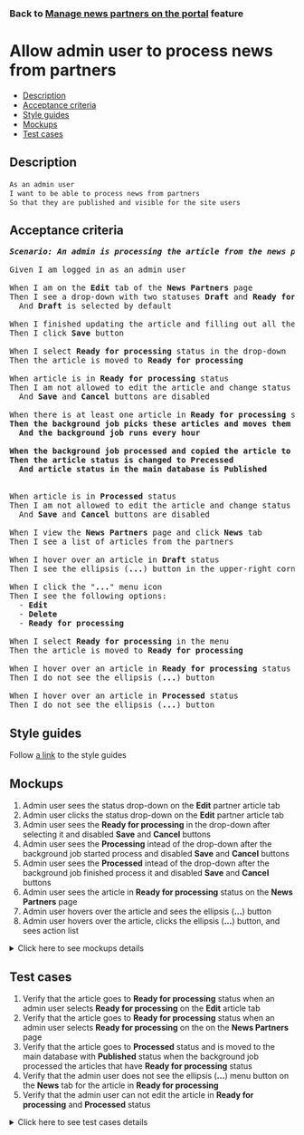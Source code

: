 ### Back to [Manage news partners on the portal](../../) feature

# Allow admin user to process news from partners

- [Description](#description)
- [Acceptance criteria](#acceptance-criteria)
- [Style guides](#style-guides)
- [Mockups](#mockups)
- [Test cases](#test-cases)

## Description

    As an admin user
    I want to be able to process news from partners
    So that they are published and visible for the site users

## Acceptance criteria

<pre>
<b><i>Scenario: An admin is processing the article from the news partners</i></b>

Given I am logged in as an admin user

When I am on the <b>Edit</b> tab of the <b>News Partners</b> page
Then I see a drop-down with two statuses <b>Draft</b> and <b>Ready for processing</b>
  And <b>Draft</b> is selected by default

When I finished updating the article and filling out all the required fields
Then I click <b>Save</b> button

When I select <b>Ready for processing</b> status in the drop-down
Then the article is moved to <b>Ready for processing</b>

When article is in <b>Ready for processing</b> status
Then I am not allowed to edit the article and change status back to <b>Draft</b>
  And <b>Save</b> and <b>Cancel</b> buttons are disabled

When there is at least one article in <b>Ready for processing</b> status
<b>Then the background job picks these articles and moves them to the main database to the table with articles created by the admin user
  And the background job runs every hour

When the background job processed and copied the article to the main database
Then the article status is changed to <b>Precessed</b>
  And article status in the main database is <b>Published</b>
</b>

When article is in <b>Processed</b> status
Then I am not allowed to edit the article and change status back to <b>Draft</b>
  And <b>Save</b> and <b>Cancel</b> buttons are disabled

When I view the <b>News Partners</b> page and click <b>News</b> tab
Then I see a list of articles from the partners

When I hover over an article in <b>Draft</b> status
Then I see the ellipsis (<b>...</b>) button in the upper-right corner

When I click the "<b>...</b>" menu icon
Then I see the following options:
  - <b>Edit</b>
  - <b>Delete</b>
  - <b>Ready for processing</b>

When I select <b>Ready for processing</b> in the menu
Then the article is moved to <b>Ready for processing</b>

When I hover over an article in <b>Ready for processing</b> status
Then I do not see the ellipsis (<b>...</b>) button

When I hover over an article in <b>Processed</b> status
Then I do not see the ellipsis (<b>...</b>) button
</pre>

## Style guides

Follow [a link](https://www.figma.com/proto/0zkkf5WC77OSpvyD6YXpFE/Style-guides?page-id=0%3A1&node-id=19%3A5368&viewport=266%2C48%2C0.54&scaling=min-zoom&starting-point-node-id=19%3A5368) to the style guides

## Mockups

1. Admin user sees the status drop-down on the <b>Edit</b> partner article tab
2. Admin user clicks the status drop-down on the <b>Edit</b> partner article tab
3. Admin user sees the <b>Ready for processing</b> in the drop-down after selecting it and disabled <b>Save</b> and <b>Cancel</b> buttons
4. Admin user sees the <b>Processing</b> intead of the drop-down after the background job started process and disabled <b>Save</b> and <b>Cancel</b> buttons
5. Admin user sees the <b>Processed</b> intead of the drop-down after the background job finished process it and disabled <b>Save</b> and <b>Cancel</b> buttons
6. Admin user sees the article in <b>Ready for processing</b> status on the <b>News Partners</b> page
7. Admin user hovers over the article and sees the ellipsis (<b>...</b>) button
8. Admin user hovers over the article, clicks the ellipsis (<b>...</b>) button, and sees action list

<details>
  <summary>Click here to see mockups details</summary>

**1. Admin user sees the status drop-down on the Edit partner article tab:**

![Admin user sees the status drop-down on the Edit partner article tab](/sports_hub_portal/desktop_application_features/manage_news_partners/images/status_dropdown_on_edit_page.png)

**2. Admin user clicks the status drop-down on the Edit partner article tab:**

![Admin user clicks the status drop-down on the Edit partner article tab](/sports_hub_portal/desktop_application_features/manage_news_partners/images/click_status_dropdown_on_edit_page.png)

**3. Admin user sees the Ready for processing in the drop-down after selecting it and disabled Save and Cancel buttons:**

![Admin user sees the Ready for processing in the drop-down after selecting it and disabled Save and Cancel buttons](/sports_hub_portal/desktop_application_features/manage_news_partners/images/click_status_dropdown_on_edit_page_ready_for_processing.png)

**4. Admin user sees the Processing intead of the drop-down after the background job started process and disabled Save and Cancel buttons:**

![Admin user sees the Processing intead of the drop-down after the background job started process and disabled Save and Cancel buttons](/sports_hub_portal/web_application_features/manage_news_partners/images/processing_status_on_edit_page.png)

**5. Admin user sees the Processed intead of the drop-down after the background job finished process it and disabled Save and Cancel buttons:**

![Admin user sees the Processed intead of the drop-down after the background job finished process it and disabled Save and Cancel buttons](/sports_hub_portal/web_application_features/manage_news_partners/images/processed_status_on_edit_page.png)

**6. Admin user sees the article in Ready for processing status on the News Partners page:**

![Admin user sees the article in Ready for processing status on the News Partners page](/sports_hub_portal/desktop_application_features/manage_news_partners/images/news_partner_list_page_ready_for_processing.png)

**7. Admin user hovers over the article and sees the ellipsis (...) button:**

![Admin user hovers over the article and sees the ellipsis (...) button](/sports_hub_portal/desktop_application_features/manage_news_partners/images/admin_hovers_over_article.png)

**8. Admin user hovers over the article, clicks the ellipsis (...) button, and sees action list:**

![Admin user hovers over the article, clicks the ellipsis (...) button, and sees action list](/sports_hub_portal/desktop_application_features/manage_news_partners/images/admin_clicks_ellipsis_button.png)

</details>

## Test cases

1. Verify that the article goes to <b>Ready for processing</b> status when an admin user selects <b>Ready for processing</b> on the <b>Edit</b> article tab
2. Verify that the article goes to <b>Ready for processing</b> status when an admin user selects <b>Ready for processing</b> on the on the <b>News Partners</b> page
3. Verify that the article goes to <b>Processed</b> status and is moved to the main database with <b>Published</b> status when the background job processed the articles that have <b>Ready for processing</b> status
4. Verify that the admin user does not see the ellipsis (<b>...</b>) menu button on the <b>News</b> tab for the article in <b>Ready for processing</b>
5. Verify that the admin user can not edit the article in <b>Ready for processing</b> and <b>Processed</b> status

<details>
  <summary>Click here to see test cases details</summary>

### **#1. Verify that the article goes to Ready for processing status when an admin user selects Ready for processing on the Edit article tab**

|Preconditions|Steps|Expected result
--------------|-----|----------
|- Logged in with admin account</br>- There is some partner added|1) Go to the <b>News Partners</b> list page</br>2) Click <b>News</b> tab</br>3) Go to edit some draft articles</br>4) Select <b>Ready for processing</b> status in the drop-down</br>5) Observe the page</br>6) Check article status|5) The <b>Save</b> and <b>Cancel</b> buttons are disabled. Status drop-down is disabled</br>6) Article status is <b>Ready for processing</b>|

### **#2. Verify that the article goes to Ready for processing status when an admin user selects Ready for processing on the on the News Partners page**

|Preconditions|Steps|Expected result
--------------|-----|----------
|- Logged in with admin account</br>- There is some partner added|1) Go to the <b>News Partners</b> list page</br>2) Click <b>News</b> tab</br>3) Have some draft articles</br>4) Hover over the draft article</br>5) Click the ellipsis (<b>...</b>) menu button and select <b>Ready for processing</b> option</br>6) Check article status|6) Article status is <b>Ready for processing</b>|

### **#3. Verify that the article goes to Processed status and is moved to the main database with Published status when the background job processed the articles that have Ready for processing status**

|Preconditions|Steps|Expected result
--------------|-----|----------
|- Logged in with admin account</br>- There is some partner added|1) Go to the <b>News Partners</b> list page</br>2) Click <b>News</b> tab</br>3) Have some articles in <b>Ready for processing</b> status</br>4) Wait for the background job to finish run</br>5) Check article status</br>6) Check article status in the main database|5) The article is in <b>Processed</b> status</br>6) The article is in <b>Published</b> status|

### **#4. Verify that the admin user does not see the ellipsis (...) menu button on the News tab for the article in Ready for processing**

|Preconditions|Steps|Expected result
--------------|-----|----------
|- Logged in with admin account</br>- There is some partner added|1) Go to the <b>News Partners</b> list page</br>2) Click <b>News</b> tab</br>3) Have some <b>Ready for processing</b> article</br>4) Hover over that article</br>5) Observe the page|6) The ellipsis (<b>...</b>) menu button is not visible for the article in <b>Ready for processing</b> status|

### **#5. Verify that the admin user can not edit the article in Ready for processing and Processed status**

|Preconditions|Steps|Expected result
--------------|-----|----------
|- Logged in with admin account</br>- There is some partner added|1) Go to the <b>News Partners</b> list page</br>2) Click <b>News</b> tab</br>3) Have some <b>Ready for processing</b> and <b>Processed</b> articles</br>4) Hover over <b>Ready for processing</b> article</br>5) Hover over <b>Processed</b> article</br>6) Go to <b>Edit</b> tab for <b>Processed</b> article</br>7) Go to <b>Edit</b> tab for  <b>Processed</b> article|4) The ellipsis (<b>...</b>) menu button is not visible for the article</br>5) The ellipsis (<b>...</b>) menu button is not visible for the article</br>6) - 7) The <b>Save</b> and <b>Cancel</b> buttons are disabled|

</details>
